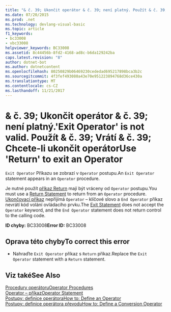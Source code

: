 ```yaml
---
title: "& č. 39; Ukončit operátor & č. 39; není platný. Použít & č. 39; Vrátí & č. 39; Chcete-li ukončit operátor"
ms.date: 07/20/2015
ms.prod: .net
ms.technology: devlang-visual-basic
ms.topic: article
f1_keywords:
- bc33008
- vbc33008
helpviewer_keywords: BC33008
ms.assetid: 8c44456b-8fd2-4168-ad8c-b6da129242ba
caps.latest.revision: "8"
author: dotnet-bot
ms.author: dotnetcontent
ms.openlocfilehash: 80250829b06469230cededad695217898bca3b2c
ms.sourcegitcommit: 4f3fef493080a43e70e951223894768d36ce430a
ms.translationtype: MT
ms.contentlocale: cs-CZ
ms.lasthandoff: 11/21/2017
---
```

# <a name="39exit-operator39-is-not-valid-use-39return39-to-exit-an-operator"></a><span data-ttu-id="cebdb-103">& č. 39; Ukončit operátor & č. 39; není platný.</span><span class="sxs-lookup"><span data-stu-id="cebdb-103">&#39;Exit Operator&#39; is not valid.</span></span> <span data-ttu-id="cebdb-104">Použít & č. 39; Vrátí & č. 39; Chcete-li ukončit operátor</span><span class="sxs-lookup"><span data-stu-id="cebdb-104">Use &#39;Return&#39; to exit an Operator</span></span>
<span data-ttu-id="cebdb-105">`Exit Operator` Příkazu se zobrazí v `Operator` postupu.</span><span class="sxs-lookup"><span data-stu-id="cebdb-105">An `Exit Operator` statement appears in an `Operator` procedure.</span></span>  
  
 <span data-ttu-id="cebdb-106">Je nutné použít [příkaz Return](../../visual-basic/language-reference/statements/return-statement.md) mají být vráceny od `Operator` postupu.</span><span class="sxs-lookup"><span data-stu-id="cebdb-106">You must use a [Return Statement](../../visual-basic/language-reference/statements/return-statement.md) to return from an `Operator` procedure.</span></span> <span data-ttu-id="cebdb-107">[Ukončovací příkaz](../../visual-basic/language-reference/statements/exit-statement.md) nepřijímá `Operator` – klíčové slovo a `End Operator` příkaz nevrátí kód volání ovládacího prvku.</span><span class="sxs-lookup"><span data-stu-id="cebdb-107">The [Exit Statement](../../visual-basic/language-reference/statements/exit-statement.md) does not accept the `Operator` keyword, and the `End Operator` statement does not return control to the calling code.</span></span>  
  
 <span data-ttu-id="cebdb-108">**ID chyby:** BC33008</span><span class="sxs-lookup"><span data-stu-id="cebdb-108">**Error ID:** BC33008</span></span>  
  
## <a name="to-correct-this-error"></a><span data-ttu-id="cebdb-109">Oprava této chyby</span><span class="sxs-lookup"><span data-stu-id="cebdb-109">To correct this error</span></span>  
  
-   <span data-ttu-id="cebdb-110">Nahraďte `Exit Operator` příkaz s `Return` příkaz.</span><span class="sxs-lookup"><span data-stu-id="cebdb-110">Replace the `Exit Operator` statement with a `Return` statement.</span></span>  
  
## <a name="see-also"></a><span data-ttu-id="cebdb-111">Viz také</span><span class="sxs-lookup"><span data-stu-id="cebdb-111">See Also</span></span>  
 [<span data-ttu-id="cebdb-112">Procedury operátoru</span><span class="sxs-lookup"><span data-stu-id="cebdb-112">Operator Procedures</span></span>](../../visual-basic/programming-guide/language-features/procedures/operator-procedures.md)  
 [<span data-ttu-id="cebdb-113">Operator – příkaz</span><span class="sxs-lookup"><span data-stu-id="cebdb-113">Operator Statement</span></span>](../../visual-basic/language-reference/statements/operator-statement.md)  
 [<span data-ttu-id="cebdb-114">Postupy: definice operátora</span><span class="sxs-lookup"><span data-stu-id="cebdb-114">How to: Define an Operator</span></span>](../../visual-basic/programming-guide/language-features/procedures/how-to-define-an-operator.md)  
 [<span data-ttu-id="cebdb-115">Postupy: definice operátora převodu</span><span class="sxs-lookup"><span data-stu-id="cebdb-115">How to: Define a Conversion Operator</span></span>](../../visual-basic/programming-guide/language-features/procedures/how-to-define-a-conversion-operator.md)

